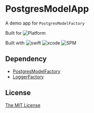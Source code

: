 # PostgresModelApp

A demo app for `PostgresModelFactory`

Built for  ![Platform](https://img.shields.io/badge/platform-macOS%2011%20+-ff7711.svg)

Built with ![swift](https://img.shields.io/badge/Swift-5-blue) ![xcode](https://img.shields.io/badge/Xcode-14.3-blue) ![SPM](https://img.shields.io/badge/SPM-ff7711)

## Dependency

- [PostgresModelFactory](https://github.com/kelvinjjwong/PostgresModelFactory)
- [LoggerFactory](https://github.com/kelvinjjwong/LoggerFactory)

## License

[The MIT License](LICENSE)

